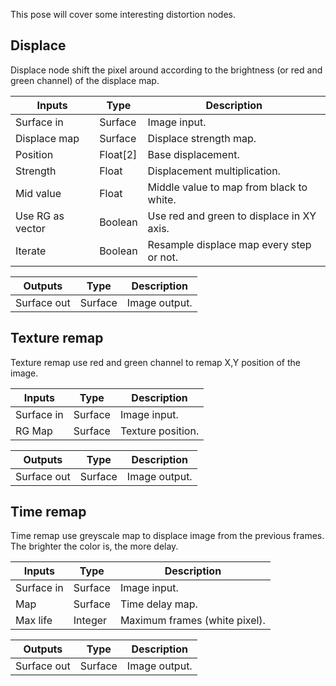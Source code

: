 This pose will cover some interesting distortion nodes.

## Displace

Displace node shift the pixel around according to the brightness (or red and green channel) of the displace map.

| Inputs           | Type     | Description                               |
| ---------------- | -------- | ----------------------------------------- |
| Surface in       | Surface  | Image input.                              |
| Displace map     | Surface  | Displace strength map.                    |
| Position         | Float[2] | Base displacement.                        |
| Strength         | Float    | Displacement multiplication.              |
| Mid value        | Float    | Middle value to map from black to white.  |
| Use RG as vector | Boolean  | Use red and green to displace in XY axis. |
| Iterate          | Boolean  | Resample displace map every step or not.  |

| Outputs     | Type    | Description   |
| ----------- | ------- | ------------- |
| Surface out | Surface | Image output. |

## Texture remap

Texture remap use red and green channel to remap X,Y position of the image.

| Inputs     | Type    | Description       |
| ---------- | ------- | ----------------- |
| Surface in | Surface | Image input.      |
| RG Map     | Surface | Texture position. |

| Outputs     | Type    | Description   |
| ----------- | ------- | ------------- |
| Surface out | Surface | Image output. |

## Time remap

Time remap use greyscale map to displace image from the previous frames. The brighter the color is, the more delay.

| Inputs     | Type    | Description                   |
| ---------- | ------- | ----------------------------- |
| Surface in | Surface | Image input.                  |
| Map        | Surface | Time delay map.               |
| Max life   | Integer | Maximum frames (white pixel). |

| Outputs     | Type    | Description   |
| ----------- | ------- | ------------- |
| Surface out | Surface | Image output. |

